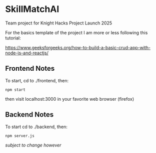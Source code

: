 # SkillMatchAI
Team project for Knight Hacks Project Launch 2025


For the basics template of the project I am more or less following this tutorial:

https://www.geeksforgeeks.org/how-to-build-a-basic-crud-app-with-node-js-and-reactjs/ 

## Frontend Notes

To start, cd to ./frontend, then:

```npm start```

then visit localhost:3000 in your favorite web browser (firefox)

## Backend Notes

To start cd to ./backend, then:

```npm server.js```

*subject to change however*
